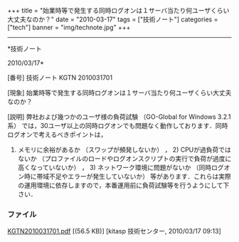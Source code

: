 ﻿+++
title = "始業時等で発生する同時ログオンは１サーバ当たり何ユーザくらい大丈夫なのか？"
date = "2010-03-17"
tags = ["技術ノート"]
categories = ["tech"]
banner = "img/technote.jpg"
+++

-----------------------------------------------------------------------------------------------------------------------------

*技術ノート

2010/03/17*


[番号]
技術ノート KGTN 2010031701

[現象]
始業時等で発生する同時ログオンは１サーバ当たり何ユーザくらい大丈夫なのか？

[説明]
弊社および幾つかのユーザ様の負荷試験 （GO-Global for Windows 3.2.1系）
では，30ユーザ以上の同時ログオンでも問題なく動作しております．同時ログオンで考えるべきポイントは，
1) メモリに余裕があるか （スワップが頻発しないか） ， 2)
CPUが過負荷ではないか
（プロファイルのロードやログオンスクリプトの実行で負荷が過度に高くなっていないか）
， 3) ネットワーク環境に問題がないか
（同時ログオン時に帯域不足やエラーが発生していないか）
等があります．これらは実際の運用環境に依存しますので，本番運用前に負荷試験等を行うようにして下さい．


### ファイル

 
 


[KGTN2010031701.pdf](http://techreport.kitasp.net/attachments/download/99/KGTN2010031701.pdf)
 [(56.5 KB)] [kitasp 技術センター, 2010/03/17
09:13]


 


 

